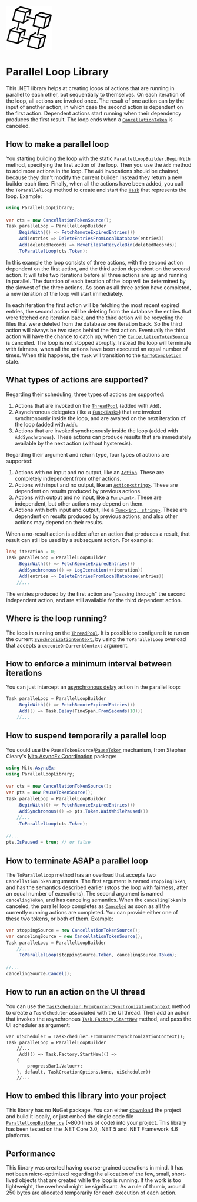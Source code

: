 ![Logo](logo.png)

# Parallel Loop Library

This .NET library helps at creating loops of actions that are running in parallel to each other,
but sequentially to themselves. On each iteration of the loop, all actions are invoked once.
The result of one action can by the input of another action, in which case the second
action is dependent on the first action. Dependent actions start running when their
dependency produces the first result. The loop ends when a
[`CancellationToken`](https://docs.microsoft.com/en-us/dotnet/api/system.threading.cancellationtoken)
is canceled.

## How to make a parallel loop

You starting building the loop with the static `ParallelLoopBuilder.BeginWith` method,
specifying the first action of the loop. Then you use the `Add` method to add more actions
in the loop. The `Add` invocations should be chained, because they don't modify the current
builder. Instead they return a new builder each time. Finally, when all the actions have
been added, you call the `ToParallelLoop` method to create and start the
[`Task`](https://docs.microsoft.com/en-us/dotnet/api/system.threading.tasks.task)
that represents the loop. Example:

```C#
using ParallelLoopLibrary;

var cts = new CancellationTokenSource();
Task paralleLoop = ParallelLoopBuilder
    .BeginWith(() => FetchRemoteExpiredEntries())
    .Add(entries => DeleteEntriesFromLocalDatabase(entries))
    .Add(deletedRecords => MoveFilesToRecycleBin(deletedRecords))
    .ToParallelLoop(cts.Token);
```

In this example the loop consists of three actions, with the second action dependent on
the first action, and the third action dependent on the second action. It will take two
iterations before all three actions are up and running in parallel. The duration of each
iteration of the loop will be determined by the slowest of the three actions. As soon
as all three action have completed, a new iteration of the loop will start immediately.

In each iteration the first action will be fetching the most recent expired entries,
the second action will be deleting from the database the entries that were fetched one
iteration back, and the third action will be recycling the files that were deleted from the
database one iteration back. So the third action will always be two steps behind the
first action. Eventually the third action will have the chance to catch up, when the
[`CancellationTokenSource`](https://docs.microsoft.com/en-us/dotnet/api/system.threading.cancellationtokensource)
is canceled. The loop is not stopped abruptly. Instead
the loop will terminate with fairness, when all the actions have been executed an
equal number of times. When this happens, the `Task` will transition to the
[`RanToCompletion`](https://docs.microsoft.com/en-us/dotnet/api/system.threading.tasks.taskstatus) state.

## What types of actions are supported?

Regarding their scheduling, three types of actions are supported:

1. Actions that are invoked on the [`ThreadPool`](https://docs.microsoft.com/en-us/dotnet/api/system.threading.threadpool) (added with `Add`).
2. Asynchronous delegates (like a [`Func<Task>`](https://docs.microsoft.com/en-us/dotnet/api/system.func-1)) that are invoked synchronously inside the
loop, and are awaited on the next iteration of the loop (added with `Add`).
3. Actions that are invoked synchronously inside the loop (added with `AddSynchronous`).
These actions can produce results that are immediately available by the next action
(without hysteresis).

Regarding their argument and return type, four types of actions are supported:

1. Actions with no input and no output, like an [`Action`](https://docs.microsoft.com/en-us/dotnet/api/system.action). These are completely independent
from other actions.
2. Actions with input and no output, like an [`Action<string>`](https://docs.microsoft.com/en-us/dotnet/api/system.action-1). These are dependent on
results produced by previous actions.
3. Actions with output and no input, like a [`Func<int>`](https://docs.microsoft.com/en-us/dotnet/api/system.func-1). These are independent, but
other actions may depend on them.
4. Actions with both input and output, like a [`Func<int, string>`](https://docs.microsoft.com/en-us/dotnet/api/system.func-2). These are dependent
on results produced by previous actions, and also other actions may depend on their results.

When a no-result action is added after an action that produces a result, that result
can still be used by a subsequent action. For example:

```C#
long iteration = 0;
Task paralleLoop = ParallelLoopBuilder
    .BeginWith(() => FetchRemoteExpiredEntries())
    .AddSynchronous(() => LogIteration(++iteration))
    .Add(entries => DeleteEntriesFromLocalDatabase(entries))
    //...
```

The entries produced by the first action are "passing through" the second independent action, and
are still available for the third dependent action.

## Where is the loop running?

The loop in running on the [`ThreadPool`](https://docs.microsoft.com/en-us/dotnet/api/system.threading.threadpool).
It is possible to configure it to run on the current
[`SynchronizationContext`](https://docs.microsoft.com/en-us/dotnet/api/system.threading.synchronizationcontext),
by using the `ToParallelLoop` overload that accepts a `executeOnCurrentContext` argument.

## How to enforce a minimum interval between iterations

You can just intercept an [asynchronous delay](https://docs.microsoft.com/en-us/dotnet/api/system.threading.tasks.task.delay)
action in the parallel loop:

```C#
Task paralleLoop = ParallelLoopBuilder
    .BeginWith(() => FetchRemoteExpiredEntries())
    .Add(() => Task.Delay(TimeSpan.FromSeconds(10)))
    //...
```

## How to suspend temporarily a parallel loop

You could use the `PauseTokenSource`/[`PauseToken`](https://github.com/StephenCleary/AsyncEx/blob/master/src/Nito.AsyncEx.Coordination/PauseToken.cs)
mechanism, from Stephen Cleary's
[Nito.AsyncEx.Coordination](https://www.nuget.org/packages/Nito.AsyncEx.Coordination/) package:

```C#
using Nito.AsyncEx;
using ParallelLoopLibrary;

var cts = new CancellationTokenSource();
var pts = new PauseTokenSource();
Task paralleLoop = ParallelLoopBuilder
    .BeginWith(() => FetchRemoteExpiredEntries())
    .AddSynchronous(() => pts.Token.WaitWhilePaused())
    //...
    .ToParallelLoop(cts.Token);

//...
pts.IsPaused = true; // or false
```

## How to terminate ASAP a parallel loop

The `ToParallelLoop` method has an overload that accepts two `CancellationToken`
arguments. The first argument is named `stoppingToken`, and has the semantics described
earlier (stops the loop with fairness, after an equal number of executions).
The second argument is named `cancelingToken`, and has canceling semantics. When the
`cancelingToken` is canceled, the parallel loop completes as [`Canceled`](https://docs.microsoft.com/en-us/dotnet/api/system.threading.tasks.taskstatus)
as soon as all the currently running actions are completed.
You can provide either one of these two tokens, or both of them. Example:

```C#
var stoppingSource = new CancellationTokenSource();
var cancelingSource = new CancellationTokenSource();
Task paralleLoop = ParallelLoopBuilder
    //...
    .ToParallelLoop(stoppingSource.Token, cancelingSource.Token);

//...
cancelingSource.Cancel();
```

## How to run an action on the UI thread

You can use the [`TaskScheduler.FromCurrentSynchronizationContext`](https://docs.microsoft.com/en-us/dotnet/api/system.threading.tasks.taskscheduler.fromcurrentsynchronizationcontext)
method to create a `TaskScheduler` associated with the UI thread. Then
add an action that invokes the asynchronous [`Task.Factory.StartNew`](https://docs.microsoft.com/en-us/dotnet/api/system.threading.tasks.taskfactory.startnew) method,
and pass the UI scheduler as argument:

```
var uiScheduler = TaskScheduler.FromCurrentSynchronizationContext();
Task paralleLoop = ParallelLoopBuilder
    //...
    .Add(() => Task.Factory.StartNew(() =>
    {
        progressBar1.Value++;
    }, default, TaskCreationOptions.None, uiScheduler))
    //...
```

## How to embed this library into your project

This library has no NuGet package. You can either [download](https://github.com/theodorzoulias/ParallelLoopLibrary/releases) the project and build it locally, or just
embed the single code file [`ParallelLoopBuilder.cs`](https://github.com/theodorzoulias/ParallelLoopLibrary/blob/main/src/ParallelLoopLibrary/ParallelLoopBuilder.cs)
(~800 lines of code) into your project.
This library has been tested on the .NET Core 3.0, .NET 5 and .NET Framework 4.6 platforms.

## Performance

This library was created having coarse-grained operations in mind. It has not been
micro-optimized regarding the allocation of the few, small, short-lived objects that
are created while the loop is running. If the work is too lightweight, the overhead
might be significant. As a rule of thumb, around 250 bytes are allocated temporarily
for each execution of each action.
